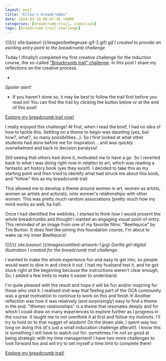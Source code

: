 ```yaml
---
layout: post
title: "Ellëa's breadcrumbs"
date: 2024-03-10 06:47:45 +0000
categories: [breadcrumb-trail, induction]
tags: [breadcrumb-trail-challenge]
---
```


![](/{{ site.baseurl }}/images/betlegeuse-gif-2.gif)
_gif I created to provide an exciting entry point to the breadcrumb challenge_


Today I (finally!) completed my first creative challenge for the Induction course, the so-called ["Breadcrumb trail" challenge](https://learn.oca.ac.uk/mod/book/view.php?id=25395&chapterid=6378). In this post I share my reflections on the creative process.



*
*Spoiler alert!*
* If you haven't done so, it may be best to follow the trail first before you read on! You can find the trail by clicking the button below or at the end of this post!



[Explore my breadcrumb trail now!](https://sites.google.com/ellea-artstudio.com/follow-the-crumbs/home)



I really enjoyed this challenge! At first, when I read the brief, I had no idea of how to tackle this. Settling on a theme to begin was daunting (yes, but how?, what?, so many possibilities...). So I first looked at what other students had done before me for inspiration... and was quickly overwhelmed and back to decision paralysis!



Still seeing that others had done it, motivated me to have a go. So I reverted back to what I was doing right now in relation to art, which was reading a fantastic art history book (yes they exist!). I decided to take this as my starting point and then tried to identify what had struck me about this book, and "follow" this as my breadcrumb trail.



This allowed me to develop a theme around women in art, women as artists, women as artists and activists, onto women's relationships with other women. This was pretty much random associations (pretty much how my mind works as well, ha ha!).



Once I had identified the weblinks, I started to think how I would present the whole breadcrumbs and thought I wanted an engaging visual point of entry. This reminded of an image from one of my favorite films: "Beetlejuice" by Tim Burton. It does feel like joining this foundation course, I'm about to wake up my inner Beetlejuice!


![](/{{ site.baseurl }}/images/untitled-artwork-1.jpg)
_Gorilla girl digital illustration I created for the breadcrumb trail challenge._


I wanted to make the whole experience fun and easy to get into, so people would want to dive in and check it out. I had my husband test it, and he got stuck right at the beginning because the instructions weren't clear enough. So, I added a few hints to make it easier to understand.



I'm quite pleased with the result and hope it will be fun and/or inspiring for those who visit it. I realised mid-way that feeling part of the OCA community was a great motivation to continue to work on this and finish it! Another reflection was how it was relatively (and surprisingly) easy to find a theme in the end. "Women relationships" is a theme that resonates deeply and for which I could draw on many experiences to explore further as I progress in the course. It taught me to not overthink it at first and follow my instincts. I'll try to hold on to that nugget of wisdom! On the down side, I spent way too long on doing this (it's just a small inducation challenge afterall!). I know this is something I will have to watch out for: sometimes I'm not so good at being strategic with my time management! I have two more challenges to look forward too and will try to set myself a time limit to complete them!



[Explore my breadcrumb trail!](https://sites.google.com/ellea-artstudio.com/follow-the-crumbs/home)



